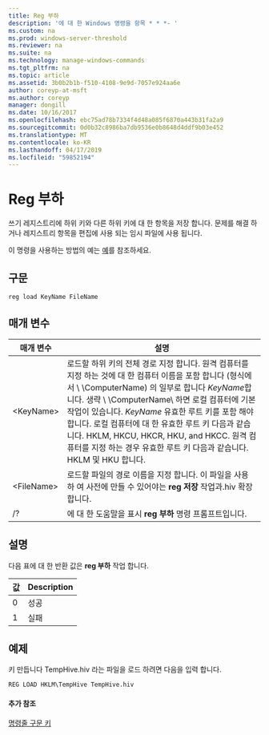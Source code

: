 ```yaml
---
title: Reg 부하
description: '에 대 한 Windows 명령을 항목 * * *- '
ms.custom: na
ms.prod: windows-server-threshold
ms.reviewer: na
ms.suite: na
ms.technology: manage-windows-commands
ms.tgt_pltfrm: na
ms.topic: article
ms.assetid: 3b0b2b1b-f510-4108-9e9d-7057e924aa6e
author: coreyp-at-msft
ms.author: coreyp
manager: dongill
ms.date: 10/16/2017
ms.openlocfilehash: ebc75ad78b7334f4d48a085f6870a443b31fa2a9
ms.sourcegitcommit: 0d0b32c8986ba7db9536e0b8648d4ddf9b03e452
ms.translationtype: MT
ms.contentlocale: ko-KR
ms.lasthandoff: 04/17/2019
ms.locfileid: "59852194"
---
```

# <a name="reg-load"></a>Reg 부하



쓰기 레지스트리에 하위 키와 다른 하위 키에 대 한 항목을 저장 합니다. 문제를 해결 하거나 레지스트리 항목을 편집에 사용 되는 임시 파일에 사용 됩니다.

이 명령을 사용하는 방법의 예는 [예](#BKMK_examples)를 참조하세요.

## <a name="syntax"></a>구문

```
reg load KeyName FileName
```

## <a name="parameters"></a>매개 변수

|매개 변수|설명|
|---------|-----------|
|\<KeyName>|로드할 하위 키의 전체 경로 지정 합니다. 원격 컴퓨터를 지정 하는 것에 대 한 컴퓨터 이름을 포함 합니다 (형식에서 \\ \\ComputerName\) 의 일부로 합니다 *KeyName*합니다. 생략 \\ \\ComputerName\ 하면 로컬 컴퓨터에 기본 작업이 있습니다. *KeyName* 유효한 루트 키를 포함 해야 합니다. 로컬 컴퓨터에 대 한 유효한 루트 키 다음과 같습니다. HKLM, HKCU, HKCR, HKU, and HKCC. 원격 컴퓨터를 지정 하는 경우 유효한 루트 키 다음과 같습니다. HKLM 및 HKU 합니다.|
|\<FileName>|로드할 파일의 경로 이름을 지정 합니다. 이 파일을 사용 하 여 사전에 만들 수 있어야는 **reg 저장** 작업과.hiv 확장 합니다.|
|/?|에 대 한 도움말을 표시 **reg 부하** 명령 프롬프트입니다.|

## <a name="remarks"></a>설명

다음 표에 대 한 반환 값은 **reg 부하** 작업 합니다.

|값|Description|
|-----|-----------|
|0|성공|
|1|실패|

## <a name="BKMK_examples"></a>예제

키 만듭니다 TempHive.hiv 라는 파일을 로드 하려면 다음을 입력 합니다.
```
REG LOAD HKLM\TempHive TempHive.hiv
```

#### <a name="additional-references"></a>추가 참조

[명령줄 구문 키](command-line-syntax-key.md)
